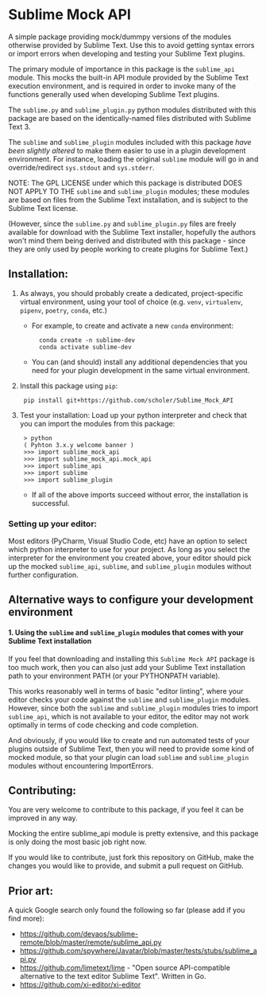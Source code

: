 
# Sublime Mock API

A simple package providing mock/dummpy versions of the modules otherwise provided by Sublime Text.
Use this to avoid getting syntax errors or import errors when developing 
and testing your Sublime Text plugins.

The primary module of importance in this package is the `sublime_api` module.
This mocks the built-in API module provided by the Sublime Text execution environment,
and is required in order to invoke many of the functions generally used when 
developing Sublime Text plugins.

The `sublime.py` and `sublime_plugin.py` python modules distributed with this package 
are based on the identically-named files distributed with Sublime Text 3.

The `sublime` and `sublime_plugin` modules included with this package *have been slightly altered* 
to make them easier to use in a plugin development environment.
For instance, loading the original `sublime` module will go in and override/redirect 
`sys.stdout` and `sys.stderr`.

NOTE: The GPL LICENSE under which this package is distributed DOES NOT APPLY TO THE 
`sublime` and `sublime_plugin` modules; these modules are based on files from the
Sublime Text installation, and is subject to the Sublime Text license.

(However, since the `sublime.py` and `sublime_plugin.py` files are freely available 
for download with the Sublime Text installer, hopefully the authors won't mind them 
being derived and distributed with this package - since they are only used by people
working to create plugins for Sublime Text.)


## Installation:

1. As always, you should probably create a dedicated, project-specific 
	virtual environment, using your tool of choice 
	(e.g. `venv`, `virtualenv`, `pipenv`, `poetry`, `conda`, etc.)

	* For example, to create and activate a new `conda` environment:

			conda create -n sublime-dev
			conda activate sublime-dev

	* You can (and should) install any additional dependencies that you need for 
		your plugin development in the same virtual environment.


2. Install this package using `pip`:

		pip install git+https://github.com/scholer/Sublime_Mock_API


3. Test your installation: 
	Load up your python interpreter and check that you can import the modules from this package:
	
		> python
		( Pyhton 3.x.y welcome banner )
		>>> import sublime_mock_api
		>>> import sublime_mock_api.mock_api
		>>> import sublime_api
		>>> import sublime
		>>> import sublime_plugin
		
	* If all of the above imports succeed without error, the installation is successful.


### Setting up your editor:

Most editors (PyCharm, Visual Studio Code, etc) have an option to select which 
python interpreter to use for your project.
As long as you select the interpreter for the environment you created above,
your editor should pick up the mocked `sublime_api`, `sublime`, and `sublime_plugin` modules
without further configuration.





## Alternative ways to configure your development environment


#### 1. Using the `sublime` and `sublime_plugin` modules that comes with your Sublime Text installation

If you feel that downloading and installing this `Sublime Mock API` package is too much work,
then you can also just add your Sublime Text installation path 
to your environment PATH (or your PYTHONPATH variable).

This works reasonably well in terms of basic "editor linting", 
where your editor checks your code against the `sublime` and `sublime_plugin` modules.
However, since both the `sublime` and `sublime_plugin` modules tries to import `sublime_api`,
which is not available to your editor, the editor may not work optimally in terms of code 
checking and code completion.

And obviously, if you would like to create and run automated tests of your plugins 
outside of Sublime Text, then you will need to provide some kind of mocked module,
so that your plugin can load `sublime` and `sublime_plugin` modules without 
encountering ImportErrors.



## Contributing:

You are very welcome to contribute to this package, if you feel it can be improved in any way.

Mocking the entire sublime_api module is pretty extensive, 
and this package is only doing the most basic job right now.

If you would like to contribute, just fork this repository on GitHub,
make the changes you would like to provide, and submit a pull request on GitHub.



## Prior art:

A quick Google search only found the following so far (please add if you find more):

* https://github.com/devaos/sublime-remote/blob/master/remote/sublime_api.py
* https://github.com/spywhere/Javatar/blob/master/tests/stubs/sublime_api.py
* https://github.com/limetext/lime - 
	"Open source API-compatible alternative to the text editor Sublime Text". 
	Written in Go.
* https://github.com/xi-editor/xi-editor
